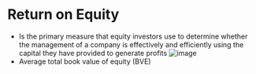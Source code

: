 # Return on Equity

- Is the primary measure that equity investors use to determine whether the management of a company is effectively and efficiently using the capital they have provided to generate profits
![image](https://user-images.githubusercontent.com/85560091/145725509-25f8188f-13ad-487b-9ba7-524ea8b54418.png)
- Average total book value of equity (BVE)
